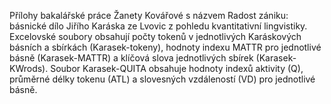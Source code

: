 Přílohy bakalářské práce Žanety Kovářové s názvem Radost zániku: básnické dílo Jiřího Karáska ze Lvovic z pohledu kvantitativní lingvistiky.
Excelovské soubory obsahují počty tokenů v jednotlivých Karáskových básních a sbírkách (Karasek-tokeny), hodnoty indexu MATTR pro jednotlivé básně (Karasek-MATTR) a klíčová slova jednotlivých sbírek (Karasek-KWrods). Soubor Karasek-QUITA obsahuje hodnoty indexů aktivity (Q), průměrné délky tokenu (ATL) a slovesných vzdáleností (VD) pro jednotlivé básně. 
